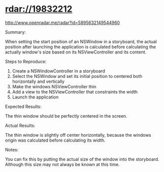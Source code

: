 # <rdar://19832212>

<http://www.openradar.me/radar?id=5895632149544960>

Summary:

When setting the start position of an NSWindow in a storyboard, the
actual position after launching the application is calculated before
calculating the actually window's size based on its NSViewController and
its content.

Steps to Reproduce:

1. Create a NSWindowController in a storyboard
2. Select the NSWindow and set its initial position to centered both
   horizontally and vertically
3. Make the windows NSViewController thin
4. Add a view to the NSViewController that constraints the width
5. Launch the application

Expected Results:

The thin window should be perfectly centered in the screen.

Actual Results:

The thin window is slightly off center horizontally, because the windows
origin was calculated before calculating its width.

Notes:

You can fix this by putting the actual size of the window into the
storyboard. Although this size may not always be known at this time.
